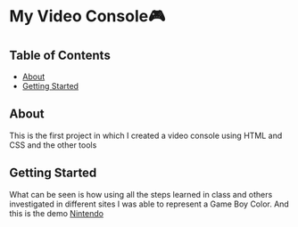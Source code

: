 # My Video Console🎮

## Table of Contents

- [About](#about)
- [Getting Started](#getting_started)

## About <a name = "about"></a>

This is the first project in which I created a video console using HTML and CSS and the other tools

## Getting Started <a name = "getting_started"></a>

What can be seen is how using all the steps learned in class and others investigated in different sites I was able to represent a Game Boy Color.
And this is the demo [Nintendo](https://luisroquett.github.io/videoconsole/)

